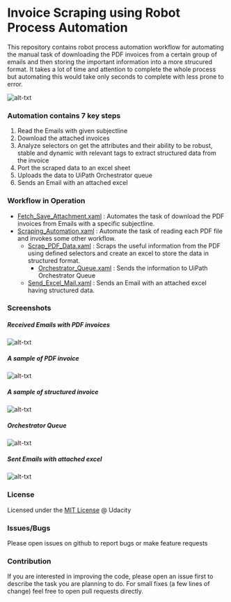 # Invoice Scraping using Robot Process Automation

This repository contains robot process automation workflow for automating the manual task of downloading the PDF invoices from a certain group of emails and then storing the important information into  a more strucured format. It takes a lot of time and attention to complete the whole process but automating this would take only seconds to complete with less prone to error.

![alt-txt](https://github.com/rajatsharma369007/invoice-scraping/doc/images/image1.jpg)

### Automation contains 7 key steps

1) Read the Emails with given subjectline
2) Download the attached invoices
3) Analyze selectors on get the attributes and their ability to be robust, stable and dynamic with relevant tags to extract structured data from the invoice
4) Port the scraped data to an excel sheet
5) Uploads the data to UiPath Orchestrator queue
6) Sends an Email with an attached excel

### Workflow in Operation

- [Fetch_Save_Attachment.xaml](https://github.com/rajatsharma369007/invoice-scraping/blob/main/workflow/Fetch_Save_Attachment.xaml) : Automates the task of download the PDF invoices from Emails with a specific subjectline.
- [Scraping_Automation.xaml](https://github.com/rajatsharma369007/invoice-scraping/blob/main/workflow/Scaping_Automation.xaml) : Automate the task of reading each PDF file and invokes some other workflow.
  - [Scrap_PDF_Data.xaml](https://github.com/rajatsharma369007/invoice-scraping/blob/main/workflow/Scrap_PDF_Data.xaml) : Scraps the useful information from the PDF using defined selectors and create an excel to store the data in structured format.
    - [Orchestrator_Queue.xaml](https://github.com/rajatsharma369007/invoice-scraping/blob/main/workflow/Orchestrator_Queue.xaml) : Sends the information to UiPath Orchestrator Queue
  - [Send_Excel_Mail.xaml](https://github.com/rajatsharma369007/invoice-scraping/blob/main/workflow/Send_Excel_Mail.xaml) : Sends an Email with an attached excel having structured data.
 
### Screenshots

##### Received Emails with PDF invoices
![alt-txt](https://github.com/rajatsharma369007/invoice-scraping/doc/images/image4.jpg)

##### A sample of PDF invoice 
![alt-txt](https://github.com/rajatsharma369007/invoice-scraping/doc/images/image2.jpg)

##### A sample of structured invoice
![alt-txt](https://github.com/rajatsharma369007/invoice-scraping/doc/images/image3.jpg)

##### Orchestrator Queue
![alt-txt](https://github.com/rajatsharma369007/invoice-scraping/doc/images/image6.png)
    
##### Sent Emails with attached excel
![alt-txt](https://github.com/rajatsharma369007/invoice-scraping/doc/images/image5.png)


### License

Licensed under the [MIT License](./LICENSE.md) @ Udacity


### Issues/Bugs

Please open issues on github to report bugs or make feature requests

### Contribution

If you are interested in improving the code, please open an issue first to describe the task you are planning to do. For small fixes (a few lines of change) feel free to open pull requests directly.
